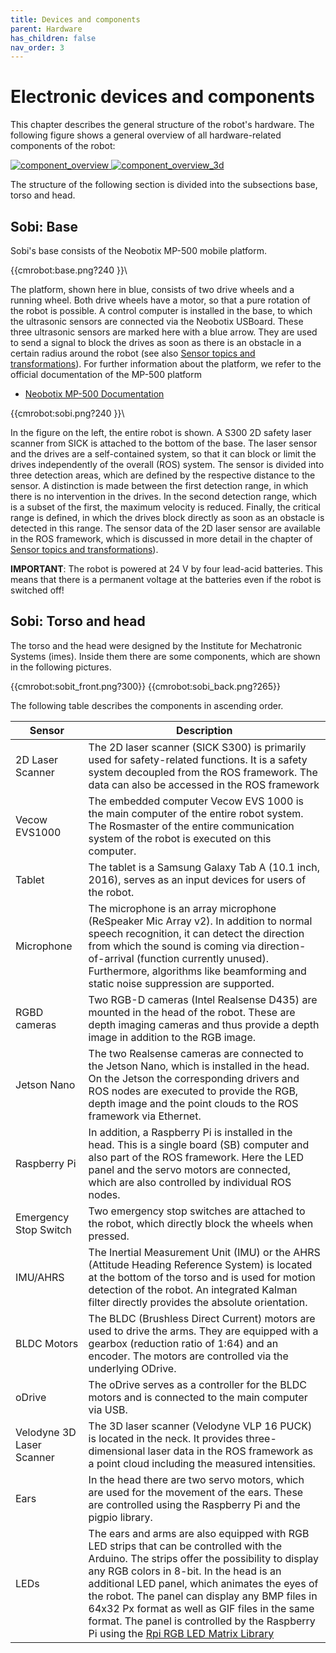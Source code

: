 ```yaml
---
title: Devices and components
parent: Hardware
has_children: false
nav_order: 3
---
```


# Electronic devices and components

This chapter describes the general structure of the robot's hardware.
The following figure shows a general overview of all hardware-related components of the robot:

[ ![component_overview](/Sobi/images/components_overview.png) ](/Sobi/images/components_overview.png)
[ ![component_overview_3d](/Sobi/images/Component_Render.png) ](/Sobi/images/Component_Render.png)

The structure of the following section is divided into the subsections base, torso and head.

## Sobi: Base
Sobi's base consists of the Neobotix MP-500 mobile platform.

{{cmrobot:base.png?240 }}\

The platform, shown here in blue, consists of two drive wheels and a running wheel.
Both drive wheels have a motor, so that a pure rotation of the robot is possible.
A control computer is installed in the base, to which the ultrasonic sensors are connected via the Neobotix USBoard.
These three ultrasonic sensors are marked here with a blue arrow. They are used to send a signal to block the drives as soon as there is an obstacle in a certain radius around the robot (see also [Sensor topics and transformations](/Sobi/software/Sensor_topics_and_transformations.html)).
For further information about the platform, we refer to the official documentation of the MP-500 platform

  - [Neobotix MP-500 Documentation](https://docs.neobotix.de/display/MP500)

{{cmrobot:sobi.png?240 }}\

In the figure on the left, the entire robot is shown.
A S300 2D safety laser scanner from SICK is attached to the bottom of the base.
The laser sensor and the drives are a self-contained system, so that it can block or limit the drives independently of the overall (ROS) system.
The sensor is divided into three detection areas, which are defined by the respective distance to the sensor. A distinction is made between the first detection range, in which there is no intervention in the drives.
In the second detection range, which is a subset of the first, the maximum velocity is reduced. Finally, the critical range is defined, in which the drives block directly as soon as an obstacle is detected in this range.
The sensor data of the 2D laser sensor are available in the ROS framework, which is discussed in more detail in the chapter of [Sensor topics and transformations](/Sobi/software/Sensor_topics_and_transformations.html)).

**IMPORTANT**: The robot is powered at 24 V by four lead-acid batteries. This means that there is a permanent voltage at the batteries even if the robot is switched off!

## Sobi: Torso and head
The torso and the head were designed by the Institute for Mechatronic Systems (imes). Inside them there are some components, which are shown in the following pictures.

{{cmrobot:sobit_front.png?300}}
{{cmrobot:sobi_back.png?265}}

The following table describes the components in ascending order.

| Sensor | Description |
| -----  | ----------- |
| 2D Laser Scanner |The 2D laser scanner (SICK S300) is primarily used for safety-related functions. It is a safety system decoupled from the ROS framework. The data can also be accessed in the ROS framework |
|Vecow EVS1000 |The embedded computer Vecow EVS 1000 is the main computer of the entire robot system. The Rosmaster of the entire communication system of the robot is executed on this computer.|
|Tablet |The tablet is a Samsung Galaxy Tab A (10.1 inch, 2016), serves as an input devices for users of the robot. |
|Microphone |The microphone is an array microphone (ReSpeaker Mic Array v2). In addition to normal speech recognition, it can detect the direction from which the sound is coming via direction-of-arrival (function currently unused). Furthermore, algorithms like beamforming and static noise suppression are supported.  |
|RGBD cameras |Two RGB-D cameras (Intel Realsense D435) are mounted in the head of the robot. These are depth imaging cameras and thus provide a depth image in addition to the RGB image.  |
|Jetson Nano |The two Realsense cameras are connected to the Jetson Nano, which is installed in the head. On the Jetson the corresponding drivers and ROS nodes are executed to provide the RGB, depth image and the point clouds to the ROS framework via Ethernet.  |
|Raspberry Pi |In addition, a Raspberry Pi is installed in the head. This is a single board (SB) computer and also part of the ROS framework. Here the LED panel and the servo motors are connected, which are also controlled by individual ROS nodes.  |
|Emergency Stop Switch |Two emergency stop switches are attached to the robot, which directly block the wheels when pressed.  |
|IMU/AHRS |The Inertial Measurement Unit (IMU) or the AHRS (Attitude Heading Reference System) is located at the bottom of the torso and is used for motion detection of the robot. An integrated Kalman filter directly provides the absolute orientation.  |
|BLDC Motors |The BLDC (Brushless Direct Current) motors are used to drive the arms. They are equipped with a gearbox (reduction ratio of 1:64) and an encoder. The motors are controlled via the underlying ODrive.  |
|oDrive|The oDrive serves as a controller for the BLDC motors and is connected to the main computer via USB.   |
|Velodyne 3D Laser Scanner |The 3D laser scanner (Velodyne VLP 16 PUCK) is located in the neck. It provides three-dimensional laser data in the ROS framework as a point cloud including the measured intensities.  |
|Ears |In the head there are two servo motors, which are used for the movement of the ears. These are controlled using the Raspberry Pi and the pigpio library.  |
|LEDs |The ears and arms are also equipped with RGB LED strips that can be controlled with the Arduino. The strips offer the possibility to display any RGB colors in 8-bit. In the head is an additional LED panel, which animates the eyes of the robot. The panel can display any BMP files in 64x32 Px format as well as GIF files in the same format. The panel is controlled by the Raspberry Pi using the [Rpi RGB LED Matrix Library](https://github.com/hzeller/rpi-rgb-led-matrix) |
